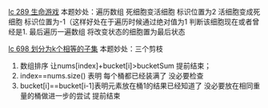 [lc 289 生命游戏](https://leetcode.cn/problems/game-of-life/ "With a Title")
本题妙处：遍历数组 死细胞变活细胞 标识位置为2 活细胞变成死细胞 标识位置为-1（这样好处在于遍历时候通过绝对值为1 判断该细胞现在或者曾经是1.
最后遍历一遍数组 将改变状态的细胞置为最后状态

[lc 698 划分为k个相等的子集](https://leetcode.cn/problems/partition-to-k-equal-sum-subsets/ )
本题妙处：三个剪枝
1. 数组排序 让nums[index]+bucket[i]>bucketSum 提前结束；
2. index==nums.size() 表明 每个桶都已经装满了 没必要检查
3. bucket[i]==bucket[i-1]表明元素放在桶1的结果已经知道了 没必要放在相同重量的桶做进一步的尝试 提前结束